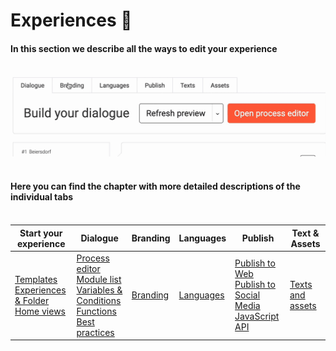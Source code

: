 # Experiences 🚀
#### In this section we describe all the ways to edit your experience<br><br>
![Tabs](tabs.gif "tabs") <br><br>


#### Here you can find the chapter with more detailed descriptions of the individual tabs<br><br>

| Start your experience              |Dialogue      |Branding|Languages|Publish                |Text & Assets|
|------------------------------------|--------------|--------|---------|-----------------------|-------------|
|[Templates](https://learn.loyjoy.com/experiences/templates/templates.md)<br>[Experiences & Folder](https://learn.loyjoy.com/experiences/experiences/experiences.md)<br>[Home views](https://learn.loyjoy.com/experiences/homeview/homeview.md)<br>|[Process editor](https://learn.loyjoy.com/experiences/building/build_a_conversational_experience.md)<br>[Module list](https://learn.loyjoy.com/experiences/modules/list/module_list.md)<br>[Variables & Conditions](https://learn.loyjoy.com/experiences/variables/variables.md)<br>[Functions](https://learn.loyjoy.com/experiences/functions/functions.md)<br>[Best practices](https://learn.loyjoy.com/experiences/best_practices/conversation_design.md)|[Branding](https://learn.loyjoy.com/experiences/branding/branding.md)|[Languages](https://learn.loyjoy.com/experiences/language/language.md)|[Publish to Web](https://learn.loyjoy.com/experiences/publish/publish/publish.md)<br>[Publish to Social Media](https://learn.loyjoy.com/experiences/publish/publish/publish.md#social-media)<br>[JavaScript API](https://learn.loyjoy.com/experiences/publish/javascript_api/javascript_api.md)|[Texts and assets](experiences/text/text_and_assets.md)|
